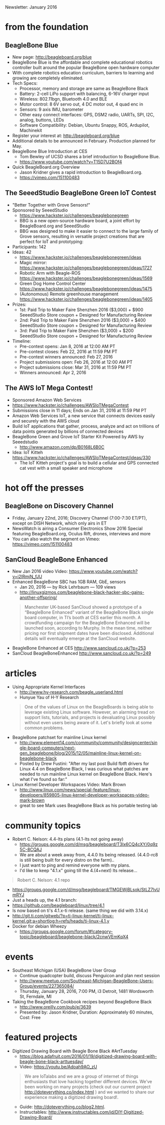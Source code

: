 Newsletter: January 2016

# from the foundation
## BeagleBone Blue
* New page: http://beagleboard.org/blue
* BeagleBone Blue is the affordable and complete educational robotics controller built around the popular BeagleBone open hardware computer
* With complete robotics education curriculum, barriers to learning and growing are completely eliminated.
* Tech Specs:
  * Processor, memory and storage are same as BeagleBone Black
  * Battery: 2-cell LiPo support with balancing, 6-16V charger input
  * Wireless: 802.11bgn, Bluetooth 4.0 and BLE
  * Motor control: 8 6V servo out, 4 DC motor out, 4 quad enc in
  * Sensors: 9 axis IMU, barometer
  * Other easy connect interfaces: GPS, DSM2 radio, UARTs, SPI, I2C, analog, buttons, LEDs
  * Software Compatibility: Debian, Ubuntu Snappy, ROS, Ardupilot, Machinekit
* Register your interest at: http://beagleboard.org/blue
* Additional details to be announced in February. Production planned for May.
* BeagleBone Blue Introduction at CES
  * Tom Bewley of UCSD shares a brief introduction to BeagleBone Blue.
  * https://www.youtube.com/watch?v=T15D7U2BOf4
* Quick BeagleBoard.org Overview
  * Jason Kridner gives a rapid introduction to BeagleBoard.org.
  * https://vimeo.com/151100483

## The SeeedStudio BeagleBone Green IoT Contest
* "Better Together with Grove Sensors!"
* Sponsored by SeeedStudio
  * https://www.hackster.io/challenges/beaglebonegreen
  * BBG is a new open-source hardware board, a joint effort by BeagleBoard.org and SeeedStudio
  * BBG was designed to make it easier to connect to the large family of Grove sensors, resulting in versatile project creations that are perfect for IoT and prototyping:
* Participants: 142
* Ideas: 42
  * https://www.hackster.io/challenges/beaglebonegreen/ideas
  * Magic mirror: https://www.hackster.io/challenges/beaglebonegreen/ideas/1727
  * Robotic Arm with Beagle-ROS https://www.hackster.io/challenges/beaglebonegreen/ideas/1569
  * Green Dog Home Control Center https://www.hackster.io/challenges/beaglebonegreen/ideas/1475
  * (Autonomous) Remote greenhouse management https://www.hackster.io/challenges/beaglebonegreen/ideas/1405
* Prizes: 
  * 1st: Paid Trip to Maker Faire Shenzhen 2016 ($3,000) + $900 SeeedStudio Store coupon + Designed for Manufacturing Review
  * 2nd: Paid Trip to Maker Faire Shenzhen 2016 ($3,000) + $400 SeeedStudio Store coupon + Designed for Manufacturing Review
  * 3rd: Paid Trip to Maker Faire Shenzhen ($3,000) + $200 SeeedStudio Store coupon + Designed for Manufacturing Review
* Timeline:
  * Pre-contest opens: Jan 8, 2016 at 12:00 AM PT
  * Pre-contest closes: Feb 22, 2016 at 11:59 PM PT
  * Pre-contest winners announced: Feb 27, 2016
  * Project submissions open: Feb 26, 2016 at 12:00 AM PT
  * Project submissions close: Mar 31, 2016 at 11:59 PM PT
  * Winners announced: Apr 2, 2016

## The AWS IoT Mega Contest!
* Sponsored Amazon Web Services
* https://www.hackster.io/challenges/AWSIoTMegaContest
* Submissions close in 11 days; Ends on Jan 31, 2016 at 11:59 PM PT
* Amazon Web Services IoT, a new service that connects devices easily and securely with the AWS cloud
* Build IoT applications that gather, process, analyze and act on trillions of data points generated by billions of connected devices
* BeagleBone Green and Grove IoT Starter Kit Powered by AWS by Seeedstudio
  * http://www.amazon.com/dp/B0168L6B0C
* Idea: IoT Kitteh https://www.hackster.io/challenges/AWSIoTMegaContest/ideas/330
  * The IoT Kitteh project's goal is to build a cellular and GPS connected cat vest with a small speaker and microphone

# hot off the presses
## BeagleBone on Discovery Channel 
* Friday, January 22nd, 2016; Discovery Channel (7:00-7:30 ET/PT), except on DISH Network, which only airs in ET
* NewsWatch is airing a Consumer Electronics Show 2016 Special featuring BeagleBoard.org, Oculus Rift, drones, interviews and more
* You can also watch the segment on Vimeo: https://vimeo.com/151100483 

## SanCloud BeagleBone Enhanced
* New Jan 2016 video Video: https://www.youtube.com/watch?v=i2IRmjN_fJU
* Enhanced BeagleBone SBC has 1GB RAM, GbE, sensors
  * Jan 20, 2016 — by Rick Lehrbaum — 109 views
  * http://linuxgizmos.com/beaglebone-black-hacker-sbc-gains-another-offspring/
  > Manchester UK-based SanCloud showed a prototype of a “BeagleBone Enhanced” variant of the BeagleBone Black single board computer, in TI’s booth at CES earlier this month.
  > A crowdfunding campaign for the BeagleBone Enhanced will be launched soon, according to Murphy. In the mean time, neither pricing nor first shipment dates have been disclosed. Additional details will eventually emerge at the SanCloud website.
* BeagleBone Enhanced at CES
  http://www.sancloud.co.uk/?p=253
* SanCloud BeagleBoneEnhanced
  http://www.sancloud.co.uk/?p=249

# articles
* Using Appropriate Kernel Interfaces
  * http://www.hy-research.com/beagle_userland.html
  * Hunyue Yau of H-Y Research
  > One of the values of Linux on the BeagleBoards is being able to leverage existing Linux software. However, an alarming tread on support lists, tutorials, and projects is devaluating Linux possibly without even users being aware of it. Let's briefly look at some common problems.
* BeagleBone patchset for mainline Linux kernel
  * http://www.element14.com/community/community/designcenter/single-board-computers/next-gen_beaglebone/blog/2015/12/05/mainline-linux-kernel-on-beaglebone-black
  * Posted by Drew Fustini: "After my last post Build fbtft drivers for Linux 4.4 on BeagleBone Black, I was curious what patches are needed to run mainline Linux kernel on BeagleBone Black.  Here's what I've found so far:"
* Linux Kernel Developer Workspaces Video: Mark Brown
  * http://www.linux.com/news/special-feature/linux-developers/859805-linux-kernel-developer-workspaces-video-mark-brown
  * great to see Mark uses BeagleBone Black as his portable testing lab

# community topics
* Robert C. Nelson: 4.4-lts plans (4.1-lts not going away)
  * https://groups.google.com/d/msg/beagleboard/T3lx6CQ4cXY/0q9z5C-8CQAJ
  * We are about a week away from, 4.4.0 lts being released.  (4.4.0-rc8 is still being built for every distro on the farm).. 
  * I just want to ping and remind everyone with my plans. 
  * I'd like to keep "4.1.x" going till the 4.(4+next) lts release... 
> Robert C. Nelson: 4.1 repo
  * https://groups.google.com/d/msg/beagleboard/TMGEWjBLsok/StLZ7lvUmRYJ
  * Just a heads up, the 4.1 branch:
  * https://github.com/beagleboard/linux/tree/4.1
  * Is now based on ti's 4.1.x-ti release. (same thing we did with 3.14.x)
  * http://git.ti.com/gitweb/?p=ti-linux-kernel/ti-linux-kernel.git;a=shortlog;h=refs/heads/ti-linux-4.1.y
* Docker for debian Wheezy
  * https://groups.google.com/forum/#!category-topic/beagleboard/beaglebone-black/2cnwVEmKqX4


# events
* Southeast Michigan (USA) BeagleBone User Group
  * Continue quadcopter build, discuss Penguicon and plan next session
  * http://www.meetup.com/Southeast-Michigan-BeagleBone-Users-Group/events/227365084/
  * Thursday, January 28, 2016, 7:00 PM, i3 Detroit, 1481 Wordsworth St, Ferndale, MI 
* Taking the BeagleBone Cookbook recipes beyond BeagleBone Black
  * http://www.oreilly.com/pub/e/3639
  * Presented by: Jason Kridner, Duration: Approximately 60 minutes, Cost: Free

# featured projects
* Digitized Drawing Board with Beagle Bone Black #ArtTuesday
  * https://blog.adafruit.com/2016/01/19/digitized-drawing-board-with-beagle-bone-black-arttuesday/
  * Video: https://youtu.be/Adoah9AO_zU
  > We are IoTalabs and we are a group of internet of things enthusiasts that love hacking together different devices. We’ve been working on many projects (check out our current project http://doteverything.co/index.html ) and we wanted to share our experience making a digitized drawing board!.
  * Guide: http://doteverything.co/blog2.html.
  * Instructables: http://www.instructables.com/id/DIY-Digitized-Drawing-Board/

